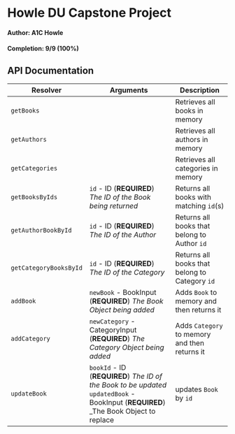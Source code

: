 # Howle DU Capstone Project

#### Author: A1C Howle

#### Completion: 9/9 (100%)

## API Documentation

| Resolver               | Arguments                                                                                                                             | Description                                    |
| ---------------------- | ------------------------------------------------------------------------------------------------------------------------------------- | ---------------------------------------------- |
| `getBooks`             |                                                                                                                                       | Retrieves all books in memory                  |
| `getAuthors`           |                                                                                                                                       | Retrieves all authors in memory                |
| `getCategories`        |                                                                                                                                       | Retrieves all categories in memory             |
| `getBooksByIds`        | `id` - ID (**REQUIRED**) _The ID of the Book being returned_                                                                          | Returns all books with matching `id`(s)        |
| `getAuthorBookById`    | `id` - ID (**REQUIRED**) _The ID of the Author_                                                                                       | Returns all books that belong to Author `id`   |
| `getCategoryBooksById` | `id` - ID (**REQUIRED**) _The ID of the Category_                                                                                     | Returns all books that belong to Category `id` |
| `addBook`              | `newBook` - BookInput (**REQUIRED**) _The Book Object being added_                                                                    | Adds `Book` to memory and then returns it      |
| `addCategory`          | `newCategory` - CategoryInput (**REQUIRED**) _The Category Object being added_                                                        | Adds `Category` to memory and then returns it  |
| `updateBook`           | `bookId` - ID (**REQUIRED**) _The ID of the Book to be updated_ `updatedBook` - BookInput (**REQUIRED**) _The Book Object to replace | updates `Book` by `id`                         |
